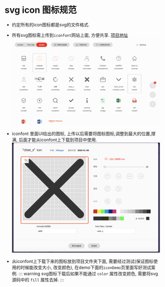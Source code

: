# svg icon 图标规范

- 约定所有的icon图标都是svg的文件格式. 

- 所有svg图标需上传到`iconfont`网站上面, 方便共享. [项目地址](https://www.iconfont.cn/manage/index?spm=a313x.7781069.1998910419.db775f1f3&manage_type=myprojects&projectId=1194299)
![iconfont图标目录](./imgs/iconfont.png)

- iconfont 里面UI给出的图标, 上传以后需要将图标图标,调整到最大的位置,撑满, 后面才能从iconfont上下载到项目中使用. 
![iconfont图标编辑](./imgs/iconfont_edit.png)

- 从iconfont上下载下来的图标放到项目文件夹下面, 需要经过测试(保证图标使用的时候能改变大小, 改变颜色), 在demo下面的`iconDemo`页里面写好测试案例.
::: warning 
svg图标下载后如果不能通过 `color` 属性改变颜色, 需要将svg源码中的 `fill` 属性去掉.
:::

